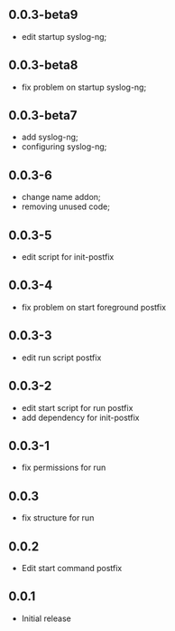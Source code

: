 <!-- https://developers.home-assistant.io/docs/add-ons/presentation#keeping-a-changelog -->

## 0.0.3-beta9

- edit startup syslog-ng; 

## 0.0.3-beta8

- fix problem on startup syslog-ng; 

## 0.0.3-beta7

- add syslog-ng;
- configuring syslog-ng; 

## 0.0.3-6

- change name addon;
- removing unused code; 

## 0.0.3-5

- edit script for init-postfix

## 0.0.3-4

- fix problem on start foreground postfix

## 0.0.3-3

- edit run script postfix

## 0.0.3-2

- edit start script for run postfix
- add dependency for init-postfix

## 0.0.3-1

- fix permissions for run

## 0.0.3

- fix structure for run

## 0.0.2

- Edit start command postfix

## 0.0.1

- Initial release